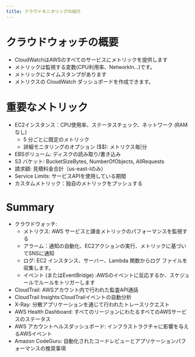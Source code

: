 ```yaml
---
title: クラウドモニタリングの紹介
---
```


# クラウドウォッチの概要

- CloudWatchはAWSのすべてのサービスにメトリックを提供します
- メトリックは監視する変数(CPU利用率、Networkln...)です。
- メトリックにタイムスタンプがあります
- メトリクスの CloudWatch ダッシュボードを作成できます。

# 重要なメトリック

- EC2インスタンス：CPU使用率、ステータスチェック、ネットワーク (RAMなし)
  - 5 分ごとに既定のメトリック
  - 詳細モニタリングのオプション (\$$\$$): メトリクス毎|分
- EBSボリューム: ディスクの読み取り/書き込み
- S3 バケット: BucketSizeBytes, NumberOfObjects, AllRequests
- 請求額: 見積料金合計（us-east-Iのみ）
- Service Limits: サービスAPIを使用している期間
- カスタムメトリック：独自のメトリックをプッシュする

# Summary

- クラウドウォッチ:
  - メトリクス: AWS サービスと課金メトリックのパフォーマンスを監視する
  - アラーム：通知の自動化、EC2アクションの実行、メトリックに基づいてSNSに通知
  - ログ: EC2 インスタンス、サーバー、Lambda 関数からログ ファイルを収集します。
  - イベント (またはEventBridge) :AWSのイベントに反応するか、スケジュールでルールをトリガーします
- CloudTrail: AWSアカウント内で行われた監査API通話
- CloudTrail Insights:CloudTrailイベントの自動分析
- X-Ray: 分散アプリケーションを通じて行われたトレースリクエスト
- AWS Health Dashboard: すべてのリージョンにわたるすべてのAWSサービスのステータス
- AWS アカウントヘルスダッシュボード: インフラストラクチャに影響を与えるAWSイベント
- Amazon CodeGuru: 自動化されたコードレビューとアプリケーションパフォーマンスの推奨事項
